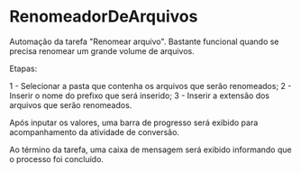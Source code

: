 # RenomeadorDeArquivos
Automação da tarefa "Renomear arquivo". Bastante funcional quando se precisa renomear um grande volume de arquivos.

Etapas:

1 - Selecionar a pasta que contenha os arquivos que serão renomeados;
2 - Inserir o nome do prefixo que será inserido;
3 - Inserir a extensão dos arquivos que serão renomeados.

Após inputar os valores, uma barra de progresso será exibido para acompanhamento da atividade de conversão.

Ao término da tarefa, uma caixa de mensagem será exibido informando que o processo foi concluído.

